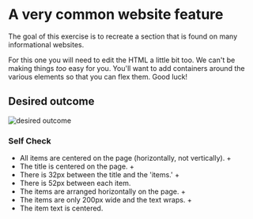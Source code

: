 # A very common website feature

The goal of this exercise is to recreate a section that is found on many informational websites.

For this one you will need to edit the HTML a little bit too. We can't be making things _too_ easy for you. You'll want to add containers around the various elements so that you can flex them. Good luck!

## Desired outcome

![desired outcome](./desired-outcome.png)

### Self Check

- All items are centered on the page (horizontally, not vertically). +
- The title is centered on the page. + 
- There is 32px between the title and the 'items.' +
- There is 52px between each item.
- The items are arranged horizontally on the page. +
- The items are only 200px wide and the text wraps. +
- The item text is centered.
